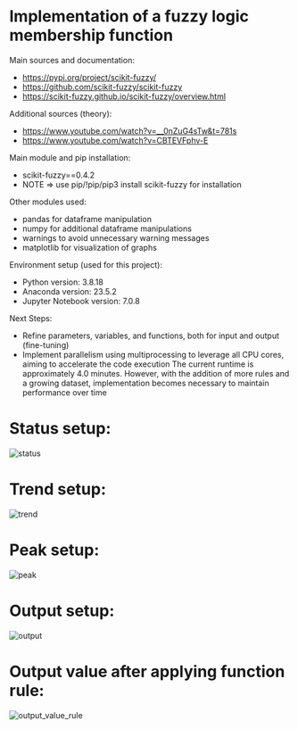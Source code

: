 # Implementation of a fuzzy logic membership function

Main sources and documentation:
- https://pypi.org/project/scikit-fuzzy/
- https://github.com/scikit-fuzzy/scikit-fuzzy
- https://scikit-fuzzy.github.io/scikit-fuzzy/overview.html

Additional sources (theory):
- https://www.youtube.com/watch?v=__0nZuG4sTw&t=781s
- https://www.youtube.com/watch?v=CBTEVFphv-E

Main module and pip installation:
- scikit-fuzzy==0.4.2
- NOTE => use pip/!pip/pip3 install scikit-fuzzy for installation

Other modules used:
- pandas for dataframe manipulation
- numpy for additional dataframe manipulations
- warnings to avoid unnecessary warning messages
- matplotlib for visualization of graphs

Environment setup (used for this project):
- Python version: 3.8.18
- Anaconda version: 23.5.2
- Jupyter Notebook version: 7.0.8

Next Steps:
- Refine parameters, variables, and functions, both for input and output (fine-tuning)
- Implement parallelism using multiprocessing to leverage all CPU cores, aiming to accelerate the code execution
The current runtime is approximately 4.0 minutes. However, with the addition of more rules and a growing dataset,
implementation becomes necessary to maintain performance over time

# Status setup:
![status](https://github.com/milosp-89/fuzzy-logic/assets/155644532/0be989c8-7797-4daf-b825-157f4f75f9d6)

# Trend setup:
![trend](https://github.com/milosp-89/fuzzy-logic/assets/155644532/a2b01a54-628d-40a0-be44-0f2653c336cf)

# Peak setup:
![peak](https://github.com/milosp-89/fuzzy-logic/assets/155644532/c4ba6267-a7a5-4cb8-9aae-0fa20a71e468)

# Output setup:
![output](https://github.com/milosp-89/fuzzy-logic/assets/155644532/652dc8c5-e342-4ad7-9120-b01bdcb926b2)

# Output value after applying function rule:
![output_value_rule](https://github.com/milosp-89/fuzzy-logic/assets/155644532/a67c63f7-b83e-42da-bc45-d51efe16990f)
